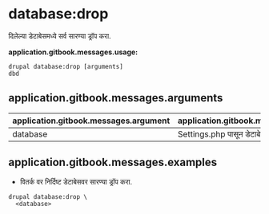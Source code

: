 # database:drop
दिलेल्या डेटाबेसमध्ये सर्व सारण्या ड्रॉप करा.

**application.gitbook.messages.usage:**
```
drupal database:drop [arguments]
dbd
```

## application.gitbook.messages.arguments
application.gitbook.messages.argument | application.gitbook.messages.details
---------|-------------
database | Settings.php पासून डेटाबेस की.

## application.gitbook.messages.examples
* वितर्क वर निर्दिष्ट डेटाबेसवर सारण्या ड्रॉप करा.
```
drupal database:drop \
  <database>
```
